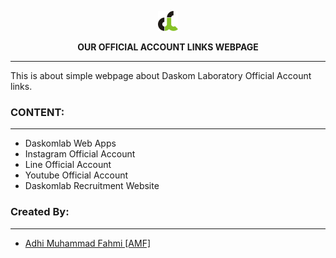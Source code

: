 <p align="center"><img src="assets/favicon/favicon-32x32.png">
</p>
<p align="center"><b>OUR OFFICIAL ACCOUNT LINKS WEBPAGE</b></p>

- - -
This is about simple webpage about Daskom Laboratory Official Account links.

### CONTENT:
- - -
- Daskomlab Web Apps
- Instagram Official Account
- Line Official Account
- Youtube Official Account
- Daskomlab Recruitment Website

### Created By:
- - - 
- [Adhi Muhammad Fahmi [AMF]](https://github.com/adhiiimf)
